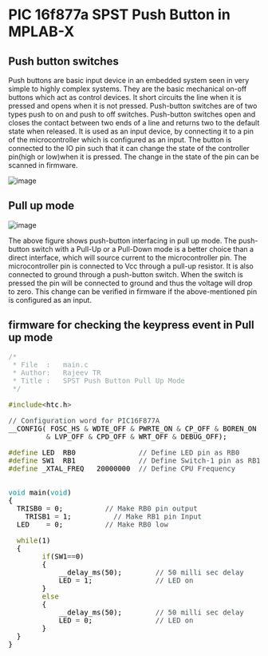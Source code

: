 # PIC 16f877a SPST Push Button in MPLAB-X

## Push button switches
Push buttons are basic input device in an embedded system seen in very simple to highly complex systems. They are the basic mechanical on-off buttons which act as control devices. It short circuits the line when it is pressed and opens when it is not pressed. Push-button switches are of two types push to on and push to off switches. Push-button switches open and closes the contact between two ends of a line and returns two to the default state when released. It is used as an input device, by connecting it to a pin of the microcontroller which is configured as an input. The button is connected to the IO pin such that it can change the state of the controller pin(high or low)when it is pressed. The change in the state of the pin can be scanned in firmware.

![image](https://user-images.githubusercontent.com/109785046/204694098-ab5bc9dc-68c8-4bee-b005-be91c46fa6d7.png)

## Pull up mode

![image](https://user-images.githubusercontent.com/109785046/204697595-75885a79-6a17-4437-8b2b-9c1db47893bb.png)

The above figure shows push-button interfacing in pull up mode. The push-button switch with a Pull-Up or a Pull-Down mode is a better choice than a direct interface, which will source current to the microcontroller pin. The microcontroller pin is connected to Vcc through a pull-up resistor. It is also connected to ground through a push-button switch. When the switch is pressed the pin will be connected to ground and thus the voltage will drop to zero. This change can be verified in firmware if the above-mentioned pin is configured as an input.

## firmware for checking the keypress event in Pull up mode

<pre>
<font color="#95a5a6">&#47;*</font>
<font color="#95a5a6"> * File &nbsp;: &nbsp;&nbsp;main.c</font>
<font color="#95a5a6"> * Author: &nbsp;&nbsp;Rajeev TR</font>
<font color="#95a5a6"> * Title : &nbsp;&nbsp;SPST Push Button Pull Up Mode</font>
<font color="#95a5a6"> *&#47;</font>

<font color="#5e6d03">#include</font><font color="#434f54">&lt;</font><font color="#000000">htc</font><font color="#434f54">.</font><font color="#000000">h</font><font color="#434f54">&gt;</font>

<font color="#434f54">&#47;&#47; Configuration word for PIC16F877A</font>
<font color="#000000">__CONFIG</font><font color="#000000">(</font> <font color="#000000">FOSC_HS</font> <font color="#434f54">&amp;</font> <font color="#000000">WDTE_OFF</font> <font color="#434f54">&amp;</font> <font color="#000000">PWRTE_ON</font> <font color="#434f54">&amp;</font> <font color="#000000">CP_OFF</font> <font color="#434f54">&amp;</font> <font color="#000000">BOREN_ON</font>
 &nbsp;&nbsp;&nbsp;&nbsp;&nbsp;&nbsp;&nbsp;&nbsp;<font color="#434f54">&amp;</font> <font color="#000000">LVP_OFF</font> <font color="#434f54">&amp;</font> <font color="#000000">CPD_OFF</font> <font color="#434f54">&amp;</font> <font color="#000000">WRT_OFF</font> <font color="#434f54">&amp;</font> <font color="#000000">DEBUG_OFF</font><font color="#000000">)</font><font color="#000000">;</font>

<font color="#5e6d03">#define</font> <font color="#000000">LED</font> &nbsp;<font color="#000000">RB0</font> &nbsp;&nbsp;&nbsp;&nbsp;&nbsp;&nbsp;&nbsp;&nbsp;&nbsp;&nbsp;&nbsp;&nbsp;&nbsp;&nbsp;<font color="#434f54">&#47;&#47; Define LED pin as RB0</font>
<font color="#5e6d03">#define</font> <font color="#000000">SW1</font> &nbsp;<font color="#000000">RB1</font> &nbsp;&nbsp;&nbsp;&nbsp;&nbsp;&nbsp;&nbsp;&nbsp;&nbsp;&nbsp;&nbsp;&nbsp;&nbsp;&nbsp;<font color="#434f54">&#47;&#47; Define Switch-1 pin as RB1</font>
<font color="#5e6d03">#define</font> <font color="#000000">_XTAL_FREQ</font> &nbsp;&nbsp;<font color="#000000">20000000</font> &nbsp;<font color="#434f54">&#47;&#47; Define CPU Frequency</font>


<font color="#00979c">void</font> <font color="#000000">main</font><font color="#000000">(</font><font color="#00979c">void</font><font color="#000000">)</font>
<font color="#000000">{</font>
 &nbsp;<font color="#000000">TRISB0</font> <font color="#434f54">=</font> <font color="#000000">0</font><font color="#000000">;</font> &nbsp;&nbsp;&nbsp;&nbsp;&nbsp;&nbsp;&nbsp;&nbsp;&nbsp;<font color="#434f54">&#47;&#47; Make RB0 pin output</font>
 &nbsp;&nbsp;&nbsp;<font color="#000000">TRISB1</font> <font color="#434f54">=</font> <font color="#000000">1</font><font color="#000000">;</font> &nbsp;&nbsp;&nbsp;&nbsp;&nbsp;&nbsp;&nbsp;&nbsp;&nbsp;<font color="#434f54">&#47;&#47; Make RB1 pin Input</font>
 &nbsp;<font color="#000000">LED</font> &nbsp;&nbsp;&nbsp;<font color="#434f54">=</font> <font color="#000000">0</font><font color="#000000">;</font> &nbsp;&nbsp;&nbsp;&nbsp;&nbsp;&nbsp;&nbsp;&nbsp;&nbsp;<font color="#434f54">&#47;&#47; Make RB0 low</font>
 &nbsp;
 &nbsp;<font color="#5e6d03">while</font><font color="#000000">(</font><font color="#000000">1</font><font color="#000000">)</font>
 &nbsp;<font color="#000000">{</font>
 &nbsp;&nbsp;&nbsp;&nbsp;&nbsp;&nbsp;&nbsp;<font color="#5e6d03">if</font><font color="#000000">(</font><font color="#000000">SW1</font><font color="#434f54">==</font><font color="#000000">0</font><font color="#000000">)</font>
 &nbsp;&nbsp;&nbsp;&nbsp;&nbsp;&nbsp;&nbsp;<font color="#000000">{</font>
 &nbsp;&nbsp;&nbsp;&nbsp;&nbsp;&nbsp;&nbsp;&nbsp;&nbsp;&nbsp;&nbsp;<font color="#000000">__delay_ms</font><font color="#000000">(</font><font color="#000000">50</font><font color="#000000">)</font><font color="#000000">;</font> &nbsp;&nbsp;&nbsp;&nbsp;&nbsp;&nbsp;&nbsp;<font color="#434f54">&#47;&#47; 50 milli sec delay</font>
 &nbsp;&nbsp;&nbsp;&nbsp;&nbsp;&nbsp;&nbsp;&nbsp;&nbsp;&nbsp;&nbsp;<font color="#000000">LED</font> <font color="#434f54">=</font> <font color="#000000">1</font><font color="#000000">;</font> &nbsp;&nbsp;&nbsp;&nbsp;&nbsp;&nbsp;&nbsp;&nbsp;&nbsp;&nbsp;&nbsp;&nbsp;&nbsp;&nbsp;<font color="#434f54">&#47;&#47; LED on</font>
 &nbsp;&nbsp;&nbsp;&nbsp;&nbsp;&nbsp;&nbsp;<font color="#000000">}</font>
 &nbsp;&nbsp;&nbsp;&nbsp;&nbsp;&nbsp;&nbsp;<font color="#5e6d03">else</font>
 &nbsp;&nbsp;&nbsp;&nbsp;&nbsp;&nbsp;&nbsp;<font color="#000000">{</font>
 &nbsp;&nbsp;&nbsp;&nbsp;&nbsp;&nbsp;&nbsp;&nbsp;&nbsp;&nbsp;&nbsp;<font color="#000000">__delay_ms</font><font color="#000000">(</font><font color="#000000">50</font><font color="#000000">)</font><font color="#000000">;</font> &nbsp;&nbsp;&nbsp;&nbsp;&nbsp;&nbsp;&nbsp;<font color="#434f54">&#47;&#47; 50 milli sec delay</font>
 &nbsp;&nbsp;&nbsp;&nbsp;&nbsp;&nbsp;&nbsp;&nbsp;&nbsp;&nbsp;&nbsp;<font color="#000000">LED</font> <font color="#434f54">=</font> <font color="#000000">0</font><font color="#000000">;</font> &nbsp;&nbsp;&nbsp;&nbsp;&nbsp;&nbsp;&nbsp;&nbsp;&nbsp;&nbsp;&nbsp;&nbsp;&nbsp;&nbsp;<font color="#434f54">&#47;&#47; LED on &nbsp;</font>
 &nbsp;&nbsp;&nbsp;&nbsp;&nbsp;&nbsp;&nbsp;<font color="#000000">}</font>
 &nbsp;<font color="#000000">}</font>
<font color="#000000">}</font>

</pre>


